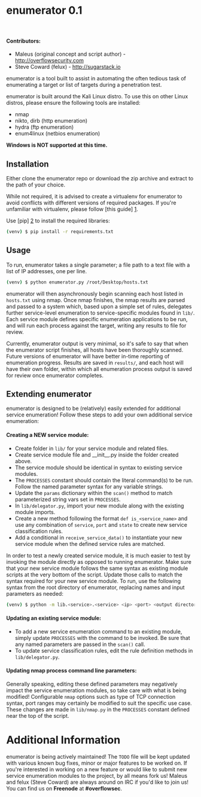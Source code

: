 enumerator 0.1
=========

&nbsp;
#### Contributors:
* Maleus (original concept and script author) - http://overflowsecurity.com
* Steve Coward (felux) - http://sugarstack.io

enumerator is a tool built to assist in automating the often tedious task of enumerating a target or list of targets during a penetration test.

enumerator is built around the Kali Linux distro. To use this on other Linux distros, please ensure the following tools are installed:

  - nmap
  - nikto, dirb (http enumeration)
  - hydra (ftp enumeration)
  - enum4linux (netbios enumeration)

**Windows is NOT supported at this time.**

Installation
----

Either clone the enumerator repo or download the zip archive and extract to the path of your choice.

While not required, it is advised to create a virtualenv for enumerator to avoid conflicts with different versions of required packages. If you're unfamiliar with virtualenv, please follow [this guide] [1].

Use [pip] [2] to install the required libraries:

```sh
(venv) $ pip install -r requirements.txt
```

Usage
----

To run, enumerator takes a single parameter; a file path to a text file with a list of IP addresses, one per line.

```sh
(venv) $ python enumerator.py /root/Desktop/hosts.txt
```

enumerator will then asynchronously begin scanning each host listed in ``hosts.txt`` using nmap. Once nmap finishes, the nmap results are parsed and passed to a system which, based upon a simple set of rules, delegates further service-level enumeration to service-specific modules found in ``lib/``. Each service module defines specific enumeration applications to be run, and will run each process against the target, writing any results to file for review. 

Currently, enumerator output is very minimal, so it's safe to say that when the enumerator script finishes, all hosts have been thoroughly scanned. Future versions of enumerator will have better in-time
reporting of enumeration progress. Results are saved in ``results/``, and each host will have their own folder, within which all enumeration process output is saved for review once enumerator completes.

Extending enumerator
----

enumerator is designed to be (relatively) easily extended for additional service enumeration! Follow these steps to add your own additional service enumeration:

#### Creating a NEW service module:

* Create folder in ``lib/`` for your service module and related files.
* Create service module file and \_\_init\__\.py inside the folder created above.
* The service module should be identical in syntax to existing service modules.
* The ``PROCESSES`` constant should contain the literal command(s) to be run. Follow the named parameter syntax for any variable strings.
* Update the ``params`` dictionary within the ``scan()`` method to match parameterized string vars set in ``PROCESSES``.
* In ``lib/delegator.py``, import your new module along with the existing module imports.
* Create a new method following the format ``def is_<service_name>`` and use any combination of ``service``, ``port`` and ``state`` to create new service classification rules.
* Add a conditional in ``receive_service_data()`` to instantiate your new service module when the defined service rules are matched.

In order to test a newly created service module, it is much easier to test by invoking the module directly as opposed to running enumerator. Make sure that your new service module follows the same syntax as existing module scripts at the very bottom of the script. Update those calls to match the syntax required for your new service module. To run, use the following syntax from the root directory of enumerator, replacing names and input parameters as needed:

```sh
(venv) $ python -m lib.<service>.<service> <ip> <port> <output directory>
```

#### Updating an existing service module:
* To add a new service enumeration command to an existing module, simply update ``PROCESSES`` with the command to be invoked. Be sure that any named parameters are passed in the ``scan()`` call.
* To update service classification rules, edit the rule definition methods in ``lib/delegator.py``.

#### Updating nmap process command line parameters:

Generally speaking, editing these defined parameters may negatively impact the service enumeration modules, so take care with what is being modified! Configurable ``nmap`` options such as type of TCP connection syntax, port ranges may certainly be modified to suit the specific use case. These changes are made in ``lib/nmap.py`` in the ``PROCESSES`` constant defined near the top of the script.

Additional Information
====

enumerator is being actively maintained! The ``TODO`` file will be kept updated with various known bug fixes, minor or major features to be worked on. If you're interested in working on a new feature or would like to submit new service enumeration modules to the project, by all means fork us! Maleus and felux (Steve Coward) are always around on IRC if you'd like to join us! You can find us on **Freenode** at **#overflowsec**.

[1]:http://docs.python-guide.org/en/latest/dev/virtualenvs/
[2]:http://pip.readthedocs.org/en/latest/installing.html
